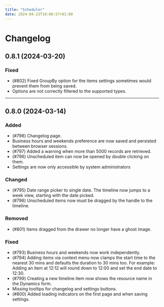 ```yaml
---
title: "Scheduler"
date: 2024-04-23T10:08:57+01:00
---
```


# Changelog

## 0.8.1 (2024-03-20)

### Fixed

- (#802) Fixed GroupBy option for the items settings sometimes would prevent them from being saved.
- Options are not correctly filtered to the supported types.

---

## 0.8.0 (2024-03-14)

### Added

- (#798) Changelog page.
- Business hours and weekends preference are now saved and persisted between browser sessions.
- (#797) Added a warning when more than 5000 records are retrieved.
- (#796) Unscheduled item can now be opened by double clicking on them.
- Settings are now only accessible by system administrators

### Changed

- (#795) Date range picker to single date. The timeline now jumps to a week view, starting with the date picked.
- (#796) Unscheduled items now must be dragged by the handle to the timeline.

### Removed

- (#801) Items dragged from the drawer no longer have a ghost image.

### Fixed

- (#793) Business hours and weekends now work independently.
- (#794) Adding items via context menu now clamps the start time to the nearest 30 mins and defaults the duration to 30 mins too. For example: Adding an item at 12:12 will round down to 12:00 and set the end date to 12:30.
- (#799) Creating a new timeline item now shows the resource name in the Dynamics form.
- Missing tooltips for changelog and settings buttons.
- (#800) Added loading indicators on the first page and when saving settings.
